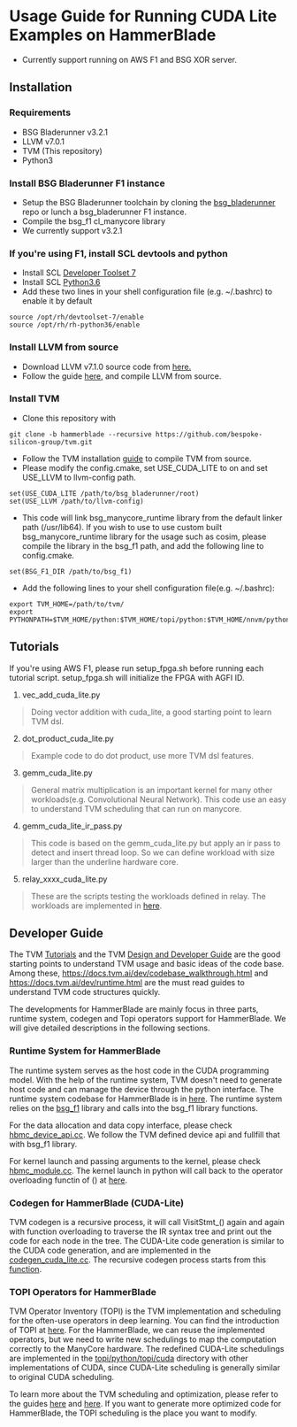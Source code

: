 # Usage Guide for Running CUDA Lite Examples on HammerBlade
- Currently support running on AWS F1 and BSG XOR server.

## Installation
### Requirements
* BSG Bladerunner v3.2.1
* LLVM v7.0.1
* TVM (This repository)
* Python3

### Install BSG Bladerunner F1 instance
* Setup the BSG Bladerunner toolchain by cloning the [bsg_bladerunner](https://github.com/bespoke-silicon-group/bsg_bladerunner/tree/master) repo or lunch a bsg_bladerunner F1 instance.
* Compile the bsg_f1 cl_manycore library
* We currently support v3.2.1

### If you're using F1, install SCL devtools and python
* Install SCL [Developer Toolset 7](https://www.softwarecollections.org/en/scls/rhscl/devtoolset-7/)
* Install SCL [Python3.6](https://www.softwarecollections.org/en/scls/rhscl/rh-python36/)
* Add these two lines in your shell configuration file (e.g. ~/.bashrc) to enable it by default
```shell
source /opt/rh/devtoolset-7/enable
source /opt/rh/rh-python36/enable
```

### Install LLVM from source
* Download LLVM v7.1.0 source code from [here.](https://github.com/llvm/llvm-project/releases/download/llvmorg-7.1.0/llvm-7.1.0.src.tar.xz)
* Follow the guide [here](https://llvm.org/docs/GettingStarted.html), and compile LLVM from source.

### Install TVM
* Clone this repository with
```shell
git clone -b hammerblade --recursive https://github.com/bespoke-silicon-group/tvm.git
```
* Follow the TVM installation [guide](https://docs.tvm.ai/install/from_source.html) to compile TVM from source.
* Please modify the config.cmake, set USE_CUDA_LITE to on and set USE_LLVM to llvm-config path.
```shell
set(USE_CUDA_LITE /path/to/bsg_bladerunner/root)
set(USE_LLVM /path/to/llvm-config)
```
* This code will link bsg_manycore_runtime library from the default linker path (/usr/lib64). If you wish to use to use custom built bsg_manycore_runtime library for the usage such as cosim, please compile the library in the bsg_f1 path, and add the following line to config.cmake.
```shell
set(BSG_F1_DIR /path/to/bsg_f1)
```
* Add the following lines to your shell configuration file(e.g. ~/.bashrc): 
```shell
export TVM_HOME=/path/to/tvm/
export PYTHONPATH=$TVM_HOME/python:$TVM_HOME/topi/python:$TVM_HOME/nnvm/python:$TVM_HOME/hb/python:${PYTHONPATH}"
```

## Tutorials
If you're using AWS F1, please run setup_fpga.sh before running each tutorial script. 
setup_fpga.sh will initialize the FPGA with AGFI ID.
1. vec_add_cuda_lite.py
> Doing vector addition with cuda_lite, a good starting point to learn TVM dsl.
2. dot_product_cuda_lite.py
> Example code to do dot product, use more TVM dsl features.
3. gemm_cuda_lite.py
> General matrix multiplication is an important kernel for many other workloads(e.g. Convolutional Neural Network). This code use an easy to understand TVM scheduling that can run on manycore.
4. gemm_cuda_lite_ir_pass.py
> This code is based on the gemm_cuda_lite.py but apply an ir pass to detect and insert thread loop. So we can define workload with size larger than the underline hardware core.
5. relay_xxxx_cuda_lite.py
> These are the scripts testing the workloads defined in relay. The workloads are implemented in [here](https://github.com/bespoke-silicon-group/tvm/tree/hammerblade/python/tvm/relay/testing).

## Developer Guide
The TVM [Tutorials](https://docs.tvm.ai/tutorials/index.html) and the TVM [Design and Developer Guide](https://docs.tvm.ai/dev/index.html) are the good starting points to understand TVM usage and basic ideas of the code base.
Among these, https://docs.tvm.ai/dev/codebase_walkthrough.html and https://docs.tvm.ai/dev/runtime.html are the must read guides to understand TVM code structures quickly.

The developments for HammerBlade are mainly focus in three parts, runtime system, codegen and Topi operators support for HammerBlade. We will give detailed descriptions in the following sections.

### Runtime System for HammerBlade
The runtime system serves as the host code in the CUDA programming model.
With the help of the runtime system, TVM doesn't need to generate host code and can manage the device through the python interface.
The runtime system codebase for HammerBlade is in [here](https://github.com/bespoke-silicon-group/tvm/tree/hammerblade/src/runtime/hbmc).
The runtime system relies on the [bsg_f1](https://github.com/bespoke-silicon-group/bsg_f1) library and calls into the bsg_f1 library functions.

For the data allocation and data copy interface, please check [hbmc_device_api.cc](https://github.com/bespoke-silicon-group/tvm/blob/hammerblade/src/runtime/hbmc/hbmc_device_api.cc).
We follow the TVM defined device api and fullfill that with bsg_f1 library.

For kernel launch and passing arguments to the kernel, please check [hbmc_module.cc](https://github.com/bespoke-silicon-group/tvm/blob/hammerblade/src/runtime/hbmc/hbmc_module.cc).
The kernel launch in python will call back to the operator overloading functin of () at [here](https://github.com/bespoke-silicon-group/tvm/blob/1fee5a129a7f9d31fa34d1f6af1df9e7e1a40ebd/src/runtime/hbmc/hbmc_module.cc#L183).

### Codegen for HammerBlade (CUDA-Lite)
TVM codegen is a recursive process, it will call VisitStmt_() again and again with function overloading to traverse the IR syntax tree and print out the code for each node in the tree.
The CUDA-Lite code generation is similar to the CUDA code generation, and are implemented in the [codegen_cuda_lite.cc](https://github.com/bespoke-silicon-group/tvm/blob/hammerblade/src/codegen/codegen_cuda_lite.cc).
The recursive codegen process starts from this [function](https://github.com/bespoke-silicon-group/tvm/blob/1fee5a129a7f9d31fa34d1f6af1df9e7e1a40ebd/src/codegen/codegen_cuda_lite.cc#L79).

### TOPI Operators for HammerBlade
TVM Operator Inventory (TOPI) is the TVM implementation and scheduling for the often-use operators in deep learning.
You can find the introduction of TOPI at [here](https://docs.tvm.ai/tutorials/topi/intro_topi.html#sphx-glr-tutorials-topi-intro-topi-py).
For the HammerBlade, we can reuse the implemented operators, but we need to write new schedulings to map the computation correctly to the ManyCore hardware.
The redefined CUDA-Lite schedulings are implemented in the [topi/python/topi/cuda](https://github.com/bespoke-silicon-group/tvm/tree/1fee5a129a7f9d31fa34d1f6af1df9e7e1a40ebd/topi/python/topi/cuda) directory with other implementations of CUDA, since CUDA-Lite scheduling is generally similar to original CUDA scheduling.

To learn more about the TVM scheduling and optimization, please refer to the guides [here](https://docs.tvm.ai/tutorials/index.html#tensor-expression-and-schedules) and [here](https://docs.tvm.ai/tutorials/index.html#optimize-tensor-operators).
If you want to generate more optimized code for HammerBlade, the TOPI scheduling is the place you want to modify.

